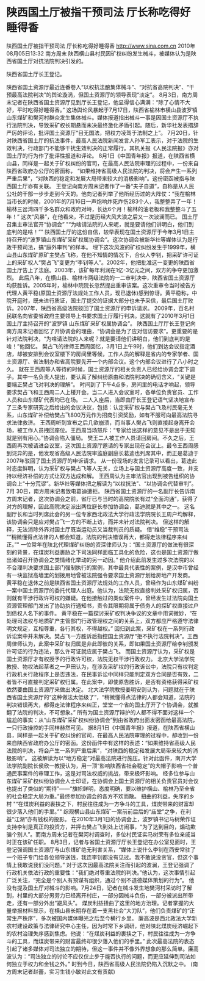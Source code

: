 # 陕西国土厅被指干预司法 厅长称吃得好睡得香

陕西国土厅被指干预司法 厅长称吃得好睡得香
http://www.sina.com.cn  2010年08月05日13:32  南方周末
陕西横山县村民因矿权纠纷发生械斗，被媒体认为是陕西省国土厅对抗法院判决引发的。

陕西省国土厅长王登记。

陕西省国土资源厅最近连番卷入“以权抗法酿集体械斗”、“对抗省高院判决”、“干预最高法院判决”的舆论漩涡，但国土资源厅的领导表现“淡定”。
8月3日，南方周末记者在陕西省国土资源厅见到厅长王登记，他显得信心满满：“除了心情不大好，平时吃得好睡得香。”
这场舆论风暴起于7月17日，陕西省榆林市横山县波罗镇山东煤矿和樊河村群众发生集体械斗。媒体报道指出械斗一事是因国土资源厅不执行法院判决，导致采矿权长期悬而未决最终激化矛盾引起。随后，新华社发表措辞严厉的评论，批评国土资源厅“目无国法，把权力凌驾于法制之上”。
7月20日，针对陕西省国土厅的抗法事件，最高人民法院新闻发言人孙军工表示，对于法院的生效判决，行政部门不能够干扰生效判决的正常履行。其机关报《人民法院报》亦对国土厅的行为作了批评性报道和评论。
8月1日《中国青年报》报道，在陕西省横山县，同样是一起关于矿权纠纷的官司，在最高人民法院审理的过程中，一份来自陕西省政府办公厅的密函称， “如果维持省高级人民法院的判决，将会产生一系列严重后果”，“对陕西的稳定和发展大局带来较大的消极影响”。这份密函被指与陕西国土厅亦有关联。
王登记向南方周末记者作了一番“夫子自道”，自称是从人民公社的干部一步步走到今天的。他向记者列举了他所经历过的大阵仗：“我在榆林当市长的时候，2001年的7月16日一声炮响炸死炸伤283个人，我整整弄了一年！榆林三岔湾四千多名群众和政府对峙，长达6个月！榆林的油老板和我整整斗了五年！”
这次“风暴”，在他看来，不过是历经大风大浪之后又一次波澜而已。
国土厅召集主审法官开“协调会”
"“为啥请法院的人来呢，就是要请他们讲明白，他们到底判的是啥！”"
陕西国土厅的这份自信，较早表现在国土资源厅于今年3月1日主持召开的“波罗镇山东煤矿采矿权属协调会”。这次协调会被新华社等媒体认为是行政干预司法，搞“庭外审判“的样本。
埋下这次风波的矿权纠纷发生于1999年，横山县山东煤矿原矿主樊占飞称，在他不知情的情况下，合伙人李钊，把采矿许可证上的采矿权人“樊占飞”变更为“李钊等人”。2002年，他把批准这一变更的陕西省国土厅告上了法庭。2003年，该矿每年利润在1亿-3亿元之间，双方的争夺更加激烈。
此后八年，在横山县、榆林市两级法院的一二审判决中，陕西省国土资源厅均获胜诉。2005年时，榆林中院院长忽然提出重审该案。这次重审令当时被告方代理人黄平稳(原国土资源厅法规处工作人员，现已退休)感到惊讶。黄平稳称，中院开庭时，既未进行质证，国土厅提交的证据大部分也未予采信，最后国土厅败诉。2007年，陕西省高级法院驳回了国土资源厅的申诉请求。
2009年，百名村民联名向省委省政府主要领导上书要求国土厅履行判决。这就有了2010年3月1日国土厅主持召开的“波罗镇 山东煤矿采矿权属协调会”。
陕西国土厅厅长王登记向南方周末记者回忆了开协调会的理由，“协调会是为了应对信访要求”。更重要的是针对法院判决，“为啥请法院的人来呢？就是要请他们讲明白，他们到底判的是啥！”他回忆。
樊占飞的律师王西周回忆，3月1日上午9时，他们到达会议指定酒店，却被安排到会议室楼下的房间里等候，工作人员的解释是省内的专家学者、国土资源厅、省法制办和省高院要先开一个内部会议。这个内部会议进行了八小时之久。
就在王西周等人等待的时候，国土资源厅的相关负责人已经给协调会定下调子。其中一名负责人提出，要认真了解纠纷原由和法院判决的确切含义，“关键是要端正樊占飞对判决的理解”。
时间到了下午4点多，房间里的电话才响起，领导要求樊占飞和王西周二人上楼开会。当二人进入会议室时，各单位负责官员、工作人员和山东煤矿代表均已在场。
二人入座后，当即由厅长王登记语气坚决地宣布了三条专家研究之后给出的会议决议，包括：认定采矿权与樊占飞及村民毫无关系，山东煤矿补偿给樊占飞800万元作为招商引资奖励，如有不服可向最高法院寻求法律救济。
王西周听到宣布之后几欲崩溃，而当事人樊占飞则直接起身离开会场，被工作人员拽回座位。王西周当场怒斥：“专家给出这样的意见不是出于无知就是别有用心。”协调会陷入僵局。
樊王二人被工作人员请回房间。不久之后，王西周再次被请进会议室，这次国土资源厅邀请的专家出现在会议上。最令王西周感到诧异的是，他发现省高级人民法院审监庭副庭长葛迪也列席其中，而正是葛迪于2007年驳回了国土资源厅的申诉请求。
从一份现场的发言记录可以看出，葛迪此时态度鲜明，认为采矿权与樊占飞等人无关，立场上与国土资源厅高度一致，并支持以经济补偿的方式让双方达成和解。
王西周认为主审法官出现到被告组织的协调会上“十分荒谬”。新华社等媒体把之解读为“以权抗法”、“以协调会代替审判”。7月 30日，南方周末记者致电葛迪遭拒。
陕西省国土资源厅的一名副厅长告诉南方周末记者，这次协调会之前，省厅已与当时的高院院长有过“全面沟通”，获得了对方的理解，因此高院决定派出两位庭长参加协调会，葛迪就是其中之一。
这名副厅长和当时列席此会的另一位专家西北政法大学行政法学院院长王周户均解释，该协调会只是应对樊占飞一方的不断上访，而并未针对法院判决。
但这样的解释，无法消除外界对国土厅既当运动员又当裁判员的质疑。
借“维稳”干预司法
"“稍微懂得点法律的人都会知道，法院的判决错误再大，都得走法律程序来纠正。”"
一位常年在陕北代理煤矿纠纷的资深律师认为：“国土资源厅的做法有很深刻的背景，在煤炭利益裹胁之下司法同样面临工具化的危险，这也是国土资源厅做出诸如召开协调会之类情绪化举动的另一动因。”
他介绍此前发生过多次法院的以不合理判决要求国土部门强制执行的案例，其中最具代表性的案例，是汉中市曾经有一块监狱高墙里的划拨用地曾被法院强令要求国土资源厅划给房地产开发商。
黄平稳在退休之前是陕西省国土资源厅法规处的工作人员，曾经作为山东煤矿纠纷一案中国土资源厅的委托代理人出庭。他认为，法院无权直接判处采矿权归属，否则就有干涉行政许可权的嫌疑。在他接触过的类似案件中，曾经发生过法院向国土资源管理部门发出了协助执行通知书，责令其限期将属于债务人的探矿权直接过户到债权人名下的事件。
黄平稳在一篇探讨采矿权判决争议的文章中用词微妙，“在处理司法权与地质矿产主管部门行政管理权之间的关系上，双方都应严格遵守法律明文规定，互相尊重，各行其权，不得越权。”
回归到此案，采矿权在一系列行政诉讼案中并未解决。樊占飞一方胜诉后指控国土资源厅“拒不执行法院判决”。王西周律师认为，此案中采矿权归属是非此即彼的关系，即如果国土资源厅给李钊颁发许可证的行为违法，那么许可证就应属于樊占飞。
而国土资源厅认为，采矿权是国土资源厅才有权授予的行政许可权，法院无权干涉行政权力。
北京大学法学院教授、物权法起草者之一尹田认为，在涉及采矿权的行政诉讼中，法院只有权判定行政机关行政程序上是否违法，在民事诉讼中同样只能判定双方合同是否有效，二者皆不可直接判定采矿权归属。在此案中，即使原告胜诉，是否有资格获得采矿权依然要由国土资源厅来做出决定。
北大法学院教授姜明安则认为，问题就在于陕西省国土资源厅的“这种做法太低级了”，“稍微懂得点法律的人都会知道，法院的判决错误再大，都得走法律程序来纠正，堂堂一个省的国土厅开了个协调会，就推翻了法院的判决，不可想象。”
所有为国土资源厅辩护的人都不得不面对这样一个尴尬的事实：从“山东煤矿采矿权纠纷协调会”到由省政府出面发密函给最高法院，一只行政操控的手同样赫然可见。
据8月1日《中国青年报》报道，在陕西省横山县，同样是一起关于矿权纠纷的官司，在最高人民法院审理的过程中，却收到一份来自陕西省政府办公厅的密函。这份函件中有这样的表述：“如果维持省高级人民法院的判决，将会产生一系列严重后果”，“对陕西的稳定和发展大局带来较大的消极影响”。
这被解读为以“地方稳定”对最高法院进行施压。针对此函件，南开大学法学院副院长侯欣一教授认为，用一顶“影响陕西省社会稳定”的大帽子影响一个普通民事案件的审理工作，这是对司法权威的挑战，带来极坏影响。
经多位参与山东煤矿采矿权纠纷协调会人士印证，在协调会上国土资源厅的相关负责官员对会议也提出了类似的“期待”——“旗帜鲜明，态度明确，要以维护横山、榆林乃至全省的社会稳定大局为重。”最终参加协调会的各方不欢而散。
扭曲的利益，失序的乡村
"“在煤炭利益的裹挟之下，村民往往成为一方争斗的工具，煤炭带来的财富却很少落入他们的手里。”"
综观横山县山东煤矿一案前前后后的“庙堂”之争，在利益“江湖”亦有钱权的投影。
在2010年3月1日的协调会上，波罗镇书记马树荣作证支持李钊是真正的投资方，并抨击樊占飞到处上访闹事，“为了达到目的，煽动欺骗个别人”。而南方周末记者在樊河村调查时，多位村民证实马树荣有多位亲戚当时正在该矿任职。
8月3日，记者与省国土资源厅厅长王登记在办公室见面时，王登记强调国土资源厅与山东煤矿绝无利害关系，“媒体上说什么李钊在西安常驻了一个班子专门给各位领导送钱，我连李钊都没有见过。我不敢说没贪官，但这个事情上我敢说我们没问题。”
对于这次因最高法院关注而引起的波澜，王登记强调了行政机关依法行政的重要性：“我们绝对尊重法院的判决。”他认为，这次事情引起广泛关注，“完全是个别人有预谋有组织，通过个别不道德媒体策划的行为”。
他没有提及国土厅对械斗的影响。7月24日，记者在械斗发生地樊河村采访时了解到，村里的大部分男劳力已经离开村庄，一部分因械斗负伤，一部分被派出所带走，还有一部分外出“避风头”。
煤炭利益扭曲了这里的地方治理。记者掌握的大量举报材料显示，在横山县长期存在着一支黑社会“大刀队”，他们负责煤矿的“正常生产秩序”，多次被国内媒体曝光之后至今横行乡里。
廉高波是西北政法大学新农村建设政策与法律研究中心主任，因为时常下乡调研，他对陕北煤炭经济崛起下的农村治理失序感到焦虑。他说：“在煤炭利益的裹挟之下，村民往往成为一方争斗的工具，而煤炭带来的财富最终却很少落入他们的手里。”
此次最高法院的表态引起了诸多媒体对司法独立的期待，但这一事件并不像外界想象的那么简单。廉高波认为：“司法独立的讨论不应仅仅止步于能否执行的问题，而更应延伸到司法如何独立于权力和金钱之外。”
时到今日，陕西省高级人民法院仍陷入沉默之中。
(南方周末记者赵蕾，实习生钱小敏对此文有贡献)

